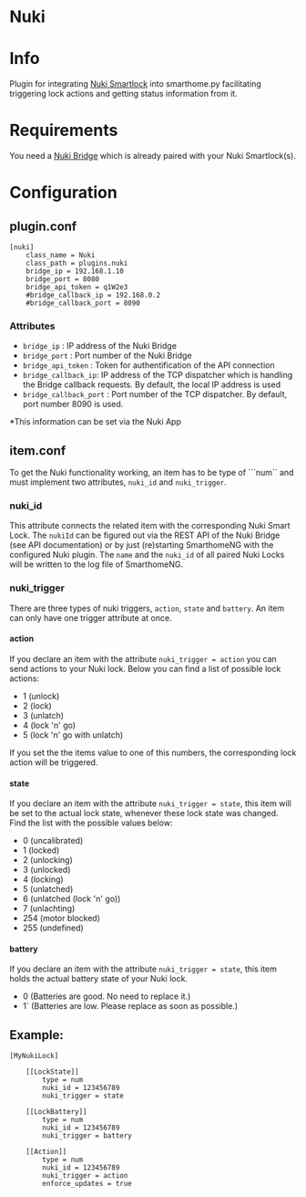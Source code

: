 # Nuki
# Info
Plugin for integrating [Nuki Smartlock](https://nuki.io/de/smart-lock/) into smarthome.py facilitating triggering lock actions and getting status information from it.
# Requirements
You need a [Nuki Bridge](https://nuki.io/de/bridge/) which is already paired with your Nuki Smartlock(s).
# Configuration
## plugin.conf
```
[nuki]
    class_name = Nuki
    class_path = plugins.nuki
    bridge_ip = 192.168.1.10
    bridge_port = 8080
    bridge_api_token = q1W2e3
    #bridge_callback_ip = 192.168.0.2
    #bridge_callback_port = 8090
```

### Attributes
* `bridge_ip` : IP address of the Nuki Bridge
* `bridge_port` : Port number of the Nuki Bridge
* `bridge_api_token` : Token for authentification of the API connection
* `bridge_callback_ip`: IP address of the TCP dispatcher which is handling the Bridge callback requests. By default, the local IP address is used
* `bridge_callback_port` : Port number of the TCP dispatcher. By default, port number 8090 is used.

*This information can be set via the Nuki App

## item.conf

To get the Nuki functionality working, an item has to be type of ```num`` and  must implement two attributes,
`nuki_id` and `nuki_trigger`.

### nuki_id
This attribute connects the related item with the corresponding Nuki Smart Lock. 
The `nukiId` can be figured out via the REST API of the Nuki Bridge (see API documentation) or by just (re)starting 
SmarthomeNG with the configured Nuki plugin. The `name` and the `nuki_id` of all paired Nuki Locks will be written to 
the log file of SmarthomeNG.

### nuki_trigger

There are three types of nuki triggers, ```action```, ```state``` and ```battery```. An item can only have one trigger 
attribute at once.

#### action
If you declare an item with the attribute ```nuki_trigger = action``` you can send actions to your Nuki lock. Below you
can find a list of possible lock actions: 

* 1     (unlock)
* 2     (lock)
* 3     (unlatch)
* 4     (lock 'n' go)
* 5     (lock 'n' go with unlatch)

If you set the the items value to one of this numbers, the corresponding lock action will be triggered. 


#### state
If you declare an item with the attribute ```nuki_trigger = state```, this item will be set to the actual lock state,
whenever these lock state was changed. Find the list with the possible values below:

* 0     (uncalibrated)
* 1     (locked)
* 2     (unlocking)
* 3     (unlocked)
* 4     (locking)
* 5     (unlatched)
* 6     (unlatched (lock 'n' go))
* 7     (unlachting)
* 254   (motor blocked)
* 255   (undefined)



#### battery
If you declare an item with the attribute ```nuki_trigger = state```, this item holds the actual battery state of your
Nuki lock.

* 0     (Batteries are good. No need to replace it.)
* 1`    (Batteries are low. Please replace as soon as possible.)


## Example:
```
[MyNukiLock]

    [[LockState]]
        type = num
        nuki_id = 123456789
        nuki_trigger = state

    [[LockBattery]]
        type = num
        nuki_id = 123456789
        nuki_trigger = battery

    [[Action]]
        type = num
        nuki_id = 123456789
        nuki_trigger = action
        enforce_updates = true
```